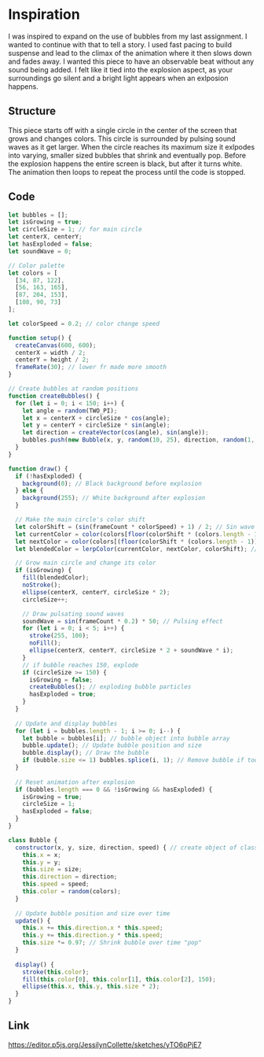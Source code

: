 # Inspiration
I was inspired to expand on the use of bubbles from my last assignment. I wanted to continue with that to tell a story. I used fast pacing to build suspense and lead to the climax of the animation where it then slows down and fades away. I wanted this piece to have an observable beat without any sound being added. I felt like it tied into the explosion aspect, as your surroundings go silent and a bright light appears when an exlposion happens.  

## Structure
This piece starts off with a single circle in the center of the screen that grows and changes colors. This circle is surrounded by pulsing sound waves as it get larger. When the circle reaches its maximum size it exlpodes into varying, smaller sized bubbles that shrink and eventually pop. Before the explosion happens the entire screen is black, but after it turns white. The animation then loops to repeat the process until the code is stopped. 

## Code
```p5.js
let bubbles = [];
let isGrowing = true;
let circleSize = 1; // for main circle
let centerX, centerY;
let hasExploded = false;
let soundWave = 0;

// Color palette
let colors = [
  [34, 87, 122], 
  [56, 163, 165],   
  [87, 204, 153], 
  [108, 90, 73]
];

let colorSpeed = 0.2; // color change speed

function setup() {
  createCanvas(600, 600);
  centerX = width / 2;
  centerY = height / 2;
  frameRate(30); // lower fr made more smooth
}

// Create bubbles at random positions
function createBubbles() {
  for (let i = 0; i < 150; i++) {
    let angle = random(TWO_PI); 
    let x = centerX + circleSize * cos(angle); 
    let y = centerY + circleSize * sin(angle);
    let direction = createVector(cos(angle), sin(angle));
    bubbles.push(new Bubble(x, y, random(10, 25), direction, random(1, 2))); // Add new bubble
  }
}

function draw() {
  if (!hasExploded) {
    background(0); // Black background before explosion
  } else {
    background(255); // White background after explosion
  }

  // Make the main circle's color shift
  let colorShift = (sin(frameCount * colorSpeed) + 1) / 2; // Sin wave for smooth color transition
  let currentColor = color(colors[floor(colorShift * (colors.length - 1))]);
  let nextColor = color(colors[(floor(colorShift * (colors.length - 1)) + 1) % colors.length]);
  let blendedColor = lerpColor(currentColor, nextColor, colorShift); // Blend the two colors

  // Grow main circle and change its color
  if (isGrowing) {
    fill(blendedColor);
    noStroke();
    ellipse(centerX, centerY, circleSize * 2);
    circleSize++;

    // Draw pulsating sound waves
    soundWave = sin(frameCount * 0.2) * 50; // Pulsing effect
    for (let i = 0; i < 5; i++) {
      stroke(255, 100);
      noFill();
      ellipse(centerX, centerY, circleSize * 2 + soundWave * i);
    }
    // if bubble reaches 150, explode
    if (circleSize >= 150) {
      isGrowing = false;
      createBubbles(); // exploding bubble particles 
      hasExploded = true;
    }
  }
  
  // Update and display bubbles
  for (let i = bubbles.length - 1; i >= 0; i--) {
    let bubble = bubbles[i]; // bubble object into bubble array
    bubble.update(); // Update bubble position and size
    bubble.display(); // Draw the bubble
    if (bubble.size <= 1) bubbles.splice(i, 1); // Remove bubble if too small
  }
  
  // Reset animation after explosion
  if (bubbles.length === 0 && !isGrowing && hasExploded) {
    isGrowing = true;
    circleSize = 1;
    hasExploded = false;
  }
}

class Bubble {
  constructor(x, y, size, direction, speed) { // create object of class bubble
    this.x = x; 
    this.y = y;
    this.size = size;
    this.direction = direction;
    this.speed = speed;
    this.color = random(colors);
  }
  
  // Update bubble position and size over time
  update() {
    this.x += this.direction.x * this.speed; 
    this.y += this.direction.y * this.speed;
    this.size *= 0.97; // Shrink bubble over time "pop"
  }
  
  display() {
    stroke(this.color);
    fill(this.color[0], this.color[1], this.color[2], 150);
    ellipse(this.x, this.y, this.size * 2);
  }
}
```

## Link
https://editor.p5js.org/JessilynCollette/sketches/yTO6pPjE7

